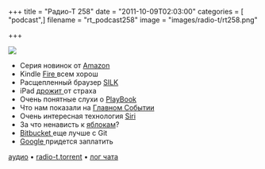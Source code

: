 +++
title = "Радио-Т 258"
date = "2011-10-09T02:03:00"
categories = [ "podcast",]
filename = "rt_podcast258"
image = "images/radio-t/rt258.png"

+++

![](https://radio-t.com/images/radio-t/rt258.png)

- Серия новинок от [Amazon](http://www.amazon.com/gp/product/B0051QVESA/ref=famstripe_k)
- Kindle [Fire ](http://www.engadget.com/2011/09/28/amazon-kindle-fire-impressions/)всем хорош
- Расщепленный браузер [SILK](http://www.businessinsider.com/what-is-amazon-silk-2011-9)
- iPad [дрожит ](http://radar.oreilly.com/2011/10/ipad-amazon-kindle-fire.html)от страха
- Очень понятные слухи о [PlayBook](http://www.bgr.com/2011/09/29/rim-reportedly-bails-on-playbook-considers-exiting-tablet-market/)
- Что нам показали на [Главном Событии](http://www.tuaw.com/2011/10/04/roundup-of-todays-iphone-event-coverage/)
- Очень интересная технология [Siri](http://www.cultofmac.com/122098/what%E2%80%99s-so-great-about-siri/)
- За что ненависть к [яблокам](http://www.guardian.co.uk/technology/2011/oct/06/why-do-people-hate-apple)?
- [Bitbucket ](http://blog.bitbucket.org/2011/10/03/bitbucket-now-rocks-git/)еще лучше с Git
- [Google ](http://habrahabr.ru/blogs/Dura_Lex/129139/)придется заплатить


[аудио](https://archive.rucast.net/radio-t/media/rt_podcast258.mp3) • [radio-t.torrent](http://www.radio-t.com/torrents/rt_podcast258.mp3.torrent) • [лог чата](http://chat.radio-t.com/logs/radio-t-258.html)<audio src="https://archive.rucast.net/radio-t/media/rt_podcast258.mp3" preload="none"></audio>
